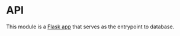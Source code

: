 # API

This module is a [Flask app](https://palletsprojects.com/p/flask/) that serves as the entrypoint to database.
